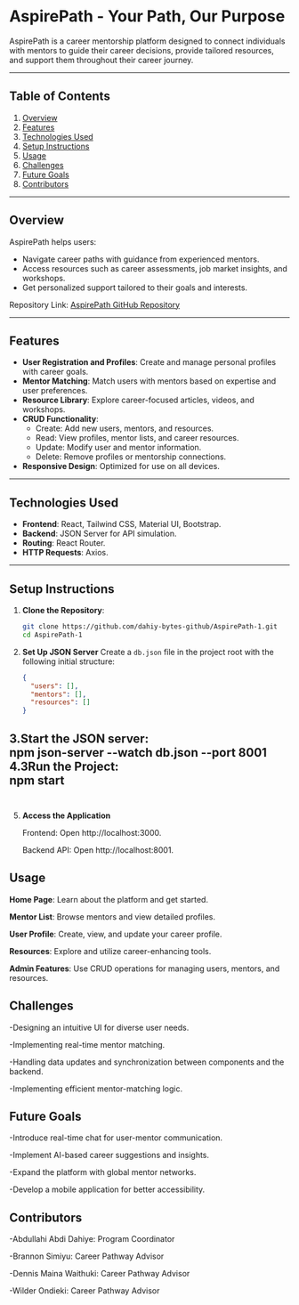 # **AspirePath - Your Path, Our Purpose**

AspirePath is a career mentorship platform designed to connect individuals with mentors to guide their career decisions, provide tailored resources, and support them throughout their career journey.

---

## **Table of Contents**
1. [Overview](#overview)
2. [Features](#features)
3. [Technologies Used](#technologies-used)
4. [Setup Instructions](#setup-instructions)
5. [Usage](#usage)
6. [Challenges](#challenges)
7. [Future Goals](#future-goals)
8. [Contributors](#contributors)

---

## **Overview**
AspirePath helps users:
- Navigate career paths with guidance from experienced mentors.
- Access resources such as career assessments, job market insights, and workshops.
- Get personalized support tailored to their goals and interests.

Repository Link: [AspirePath GitHub Repository](https://github.com/dahiy-bytes-github/AspirePath-1)

---

## **Features**
- **User Registration and Profiles**: Create and manage personal profiles with career goals.
- **Mentor Matching**: Match users with mentors based on expertise and user preferences.
- **Resource Library**: Explore career-focused articles, videos, and workshops.
- **CRUD Functionality**:
  - Create: Add new users, mentors, and resources.
  - Read: View profiles, mentor lists, and career resources.
  - Update: Modify user and mentor information.
  - Delete: Remove profiles or mentorship connections.
- **Responsive Design**: Optimized for use on all devices.

---

## **Technologies Used**
- **Frontend**: React, Tailwind CSS, Material UI, Bootstrap.
- **Backend**: JSON Server for API simulation.
- **Routing**: React Router.
- **HTTP Requests**: Axios.

---

## **Setup Instructions**
1. **Clone the Repository**:
   ```bash
   git clone https://github.com/dahiy-bytes-github/AspirePath-1.git
   cd AspirePath-1
2. **Set Up JSON Server**
   Create a `db.json` file in the project root with the following initial structure:
   ```json
   {
     "users": [],
     "mentors": [],
     "resources": []
   }
 3.**Start the JSON server:**  
     npm json-server --watch db.json --port 8001
4.**3Run the Project:**  
    npm start  
    <br>
---
5. **Access the Application**  

    Frontend: Open http://localhost:3000.  

    Backend API: Open http://localhost:8001.  

## **Usage** <br>
**Home Page**: Learn about the platform and get started.  

**Mentor List**: Browse mentors and view detailed profiles.  

**User Profile**: Create, view, and update your career profile.  

**Resources**: Explore and utilize career-enhancing tools.  

**Admin Features**: Use CRUD operations for managing users, mentors, and resources.  

## **Challenges**<br>
-Designing an intuitive UI for diverse user needs.  

-Implementing real-time mentor matching.  

-Handling data updates and synchronization between components and the backend.  

-Implementing efficient mentor-matching logic.<br>

## **Future Goals** <br>

-Introduce real-time chat for user-mentor communication.  

-Implement AI-based career suggestions and insights.  

-Expand the platform with global mentor networks.  

-Develop a mobile application for better accessibility.  

## **Contributors**<br>

-Abdullahi Abdi Dahiye: Program Coordinator  

-Brannon Simiyu: Career Pathway Advisor  

-Dennis Maina Waithuki: Career Pathway Advisor  

-Wilder Ondieki: Career Pathway Advisor  
